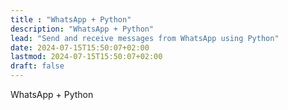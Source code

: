 ```yaml
---
title : "WhatsApp + Python"
description: "WhatsApp + Python"
lead: "Send and receive messages from WhatsApp using Python"
date: 2024-07-15T15:50:07+02:00
lastmod: 2024-07-15T15:50:07+02:00
draft: false
---
```

WhatsApp + Python

